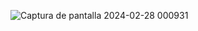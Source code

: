 ![Captura de pantalla 2024-02-28 000931](https://github.com/MC4MP02/tetris/assets/115901121/a2297b56-0cca-4450-aea2-7f9e98d9f240)
